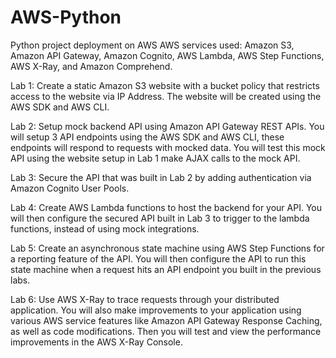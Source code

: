 # AWS-Python
Python project deployment on AWS
AWS services used: Amazon S3, Amazon API Gateway, Amazon Cognito, AWS Lambda, AWS Step Functions, AWS X-Ray, and Amazon Comprehend.

Lab 1: Create a static  Amazon S3 website with a bucket policy that restricts access to the website via IP Address. The website will be created using the AWS SDK and AWS CLI.

Lab 2: Setup mock backend API using Amazon API Gateway REST APIs. You will setup 3 API endpoints using the AWS SDK and AWS CLI, these endpoints will respond to requests with mocked data. You will test this mock API using the website setup in Lab 1 make AJAX calls to the mock API.

Lab 3: Secure the API that was built in Lab 2 by adding authentication via Amazon Cognito User Pools.

Lab 4: Create AWS Lambda functions to host the backend for your API. You will then configure the secured API built in Lab 3 to trigger to the lambda functions, instead of using mock integrations.

Lab 5: Create an asynchronous state machine using AWS Step Functions for a reporting feature of the API. You will then configure the API to run this state machine when a request hits an API endpoint you built in the previous labs.

Lab 6: Use AWS X-Ray to trace requests through your distributed application. You will also make improvements to your application using various AWS service features like Amazon API Gateway Response Caching, as well as code modifications. Then you will test and view the performance improvements in the AWS X-Ray Console.

